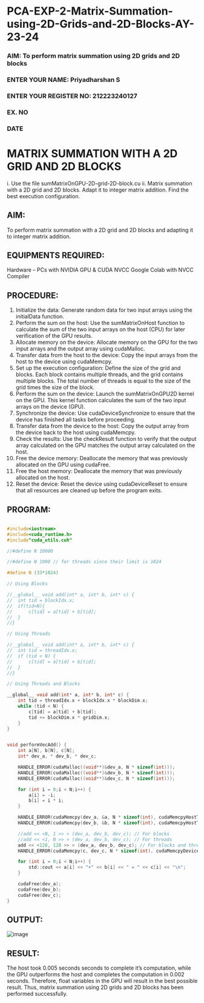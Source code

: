 # PCA-EXP-2-Matrix-Summation-using-2D-Grids-and-2D-Blocks-AY-23-24

<h3>AIM: To perform matrix summation using 2D grids and 2D blocks </h3>
<h3>ENTER YOUR NAME: Priyadharshan S</h3>
<h3>ENTER YOUR REGISTER NO: 212223240127</h3>
<h3>EX. NO</h3>
<h3>DATE</h3>
<h1> <align=center> MATRIX SUMMATION WITH A 2D GRID AND 2D BLOCKS </h3>
i.  Use the file sumMatrixOnGPU-2D-grid-2D-block.cu
ii. Matrix summation with a 2D grid and 2D blocks. Adapt it to integer matrix addition. Find the best execution configuration. </h3>

## AIM:
To perform  matrix summation with a 2D grid and 2D blocks and adapting it to integer matrix addition.

## EQUIPMENTS REQUIRED:
Hardware – PCs with NVIDIA GPU & CUDA NVCC
Google Colab with NVCC Compiler




## PROCEDURE:

1.	Initialize the data: Generate random data for two input arrays using the initialData function.
2.	Perform the sum on the host: Use the sumMatrixOnHost function to calculate the sum of the two input arrays on the host (CPU) for later verification of the GPU results.
3.	Allocate memory on the device: Allocate memory on the GPU for the two input arrays and the output array using cudaMalloc.
4.	Transfer data from the host to the device: Copy the input arrays from the host to the device using cudaMemcpy.
5.	Set up the execution configuration: Define the size of the grid and blocks. Each block contains multiple threads, and the grid contains multiple blocks. The total number of threads is equal to the size of the grid times the size of the block.
6.	Perform the sum on the device: Launch the sumMatrixOnGPU2D kernel on the GPU. This kernel function calculates the sum of the two input arrays on the device (GPU).
7.	Synchronize the device: Use cudaDeviceSynchronize to ensure that the device has finished all tasks before proceeding.
8.	Transfer data from the device to the host: Copy the output array from the device back to the host using cudaMemcpy.
9.	Check the results: Use the checkResult function to verify that the output array calculated on the GPU matches the output array calculated on the host.
10.	Free the device memory: Deallocate the memory that was previously allocated on the GPU using cudaFree.
11.	Free the host memory: Deallocate the memory that was previously allocated on the host.
12.	Reset the device: Reset the device using cudaDeviceReset to ensure that all resources are cleaned up before the program exits.

## PROGRAM:
```c

#include<iostream>
#include<cuda_runtime.h>
#include"cuda_utils.cuh"

//#define N 10000

//#define N 1000 // for threads since their limit is 1024

#define N (33*1024)

// Using Blocks 

//__global__ void add(int* a, int* b, int* c) {
//	int tid = blockIdx.x;
//	if(tid<N){
//		c[tid] = a[tid] + b[tid];
//	}
//}

// Using Threads

//__global__ void add(int* a, int* b, int* c) {
//	int tid = threadIdx.x;
//	if (tid < N) {
//		c[tid] = a[tid] + b[tid];
//	}
//}

// Using Threads and Blocks

__global__ void add(int* a, int* b, int* c) {
	int tid = threadIdx.x + blockIdx.x * blockDim.x;
	while (tid < N) {
		c[tid] = a[tid] + b[tid];
		tid += blockDim.x * gridDim.x;
	}
}


void performVecAdd() {
	int a[N], b[N], c[N];
	int* dev_a, * dev_b, * dev_c;

	HANDLE_ERROR(cudaMalloc((void**)&dev_a, N * sizeof(int)));
	HANDLE_ERROR(cudaMalloc((void**)&dev_b, N * sizeof(int)));
	HANDLE_ERROR(cudaMalloc((void**)&dev_c, N * sizeof(int)));

	for (int i = 0;i < N;i++) {
		a[i] = -i;
		b[i] = i * i;
	}

	HANDLE_ERROR(cudaMemcpy(dev_a, &a, N * sizeof(int), cudaMemcpyHostToDevice));
	HANDLE_ERROR(cudaMemcpy(dev_b, &b, N * sizeof(int), cudaMemcpyHostToDevice));

	//add << <N, 1 >> > (dev_a, dev_b, dev_c); // For blocks
	//add << <1, N >> > (dev_a, dev_b, dev_c); // For threads
	add << <128, 128 >> > (dev_a, dev_b, dev_c); // For blocks and threads
	HANDLE_ERROR(cudaMemcpy(c, dev_c, N * sizeof(int), cudaMemcpyDeviceToHost));

	for (int i = 0;i < N;i++) {
		std::cout << a[i] << "+" << b[i] << " = " << c[i] << "\n";
	}

	cudaFree(dev_a);
	cudaFree(dev_b);
	cudaFree(dev_c);
}

```

## OUTPUT:
![image](https://github.com/user-attachments/assets/30d30275-2aeb-473f-915a-e845ec58b170)

## RESULT:
The host took 0.005 seconds seconds to complete it’s computation, while the GPU outperforms the host and completes the computation in 0.002 seconds. Therefore, float variables in the GPU will result in the best possible result. Thus, matrix summation using 2D grids and 2D blocks has been performed successfully.
